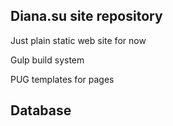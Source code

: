 ## Diana.su site repository

Just plain static web site for now

Gulp build system

PUG templates for pages


## Database

